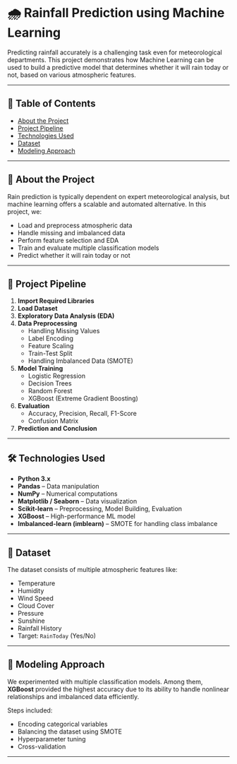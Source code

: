 # 🌧️ Rainfall Prediction using Machine Learning

Predicting rainfall accurately is a challenging task even for meteorological departments. This project demonstrates how Machine Learning can be used to build a predictive model that determines whether it will rain today or not, based on various atmospheric features.

---

## 📌 Table of Contents

- [About the Project](#about-the-project)
- [Project Pipeline](#project-pipeline)
- [Technologies Used](#technologies-used)
- [Dataset](#dataset)
- [Modeling Approach](#modeling-approach)

---

## 📖 About the Project

Rain prediction is typically dependent on expert meteorological analysis, but machine learning offers a scalable and automated alternative. In this project, we:
- Load and preprocess atmospheric data
- Handle missing and imbalanced data
- Perform feature selection and EDA
- Train and evaluate multiple classification models
- Predict whether it will rain today or not

---

## 🧭 Project Pipeline

1. **Import Required Libraries**
2. **Load Dataset**
3. **Exploratory Data Analysis (EDA)**
4. **Data Preprocessing**
   - Handling Missing Values
   - Label Encoding
   - Feature Scaling
   - Train-Test Split
   - Handling Imbalanced Data (SMOTE)
5. **Model Training**
   - Logistic Regression
   - Decision Trees
   - Random Forest
   - XGBoost (Extreme Gradient Boosting)
6. **Evaluation**
   - Accuracy, Precision, Recall, F1-Score
   - Confusion Matrix
7. **Prediction and Conclusion**

---

## 🛠️ Technologies Used

- **Python 3.x**
- **Pandas** – Data manipulation
- **NumPy** – Numerical computations
- **Matplotlib / Seaborn** – Data visualization
- **Scikit-learn** – Preprocessing, Model Building, Evaluation
- **XGBoost** – High-performance ML model
- **Imbalanced-learn (imblearn)** – SMOTE for handling class imbalance

---

## 📂 Dataset

The dataset consists of multiple atmospheric features like:
- Temperature
- Humidity
- Wind Speed
- Cloud Cover
- Pressure
- Sunshine
- Rainfall History
- Target: `RainToday` (Yes/No)

---

## 🧠 Modeling Approach

We experimented with multiple classification models. Among them, **XGBoost** provided the highest accuracy due to its ability to handle nonlinear relationships and imbalanced data efficiently.

Steps included:
- Encoding categorical variables
- Balancing the dataset using SMOTE
- Hyperparameter tuning
- Cross-validation

---

